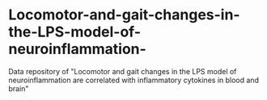 # Locomotor-and-gait-changes-in-the-LPS-model-of-neuroinflammation-
Data repository of "Locomotor and gait changes in the LPS model of neuroinflammation are correlated with inflammatory cytokines in blood and brain"
